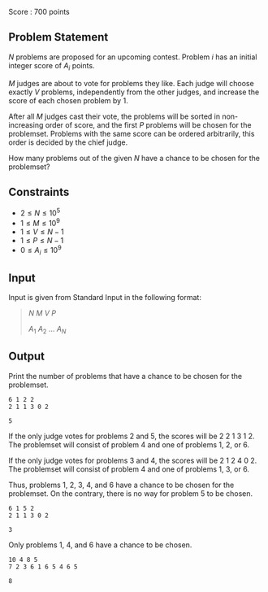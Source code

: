 Score : $700$ points

## Problem Statement

$N$ problems are proposed for an upcoming contest. Problem $i$ has an initial integer score of $A_i$ points.

$M$ judges are about to vote for problems they like. Each judge will choose exactly $V$ problems, independently from the other judges,
and increase the score of each chosen problem by $1$.

After all $M$ judges cast their vote, the problems will be sorted in non-increasing order of score, and the first $P$ problems will be chosen for the problemset.
Problems with the same score can be ordered arbitrarily, this order is decided by the chief judge.

How many problems out of the given $N$ have a chance to be chosen for the problemset?

## Constraints

- $2 \le N \le 10^5$
- $1 \le M \le 10^9$
- $1 \le V \le N - 1$
- $1 \le P \le N - 1$
- $0 \le A_i \le 10^9$

## Input

Input is given from Standard Input in the following format:

> $N$ $M$ $V$ $P$
> 
> $A_1$ $A_2$ $...$ $A_N$

## Output

Print the number of problems that have a chance to be chosen for the problemset.

```input1
6 1 2 2
2 1 1 3 0 2
```

```output1
5
```

If the only judge votes for problems $2$ and $5$, the scores will be $2$ $2$ $1$ $3$ $1$ $2$.
The problemset will consist of problem $4$ and one of problems $1$, $2$, or $6$.

If the only judge votes for problems $3$ and $4$, the scores will be $2$ $1$ $2$ $4$ $0$ $2$.
The problemset will consist of problem $4$ and one of problems $1$, $3$, or $6$.

Thus, problems $1$, $2$, $3$, $4$, and $6$ have a chance to be chosen for the problemset. On the contrary, there is no way for problem $5$ to be chosen.

```input2
6 1 5 2
2 1 1 3 0 2
```

```output2
3
```

Only problems $1$, $4$, and $6$ have a chance to be chosen.

```input3
10 4 8 5
7 2 3 6 1 6 5 4 6 5
```

```output3
8
```